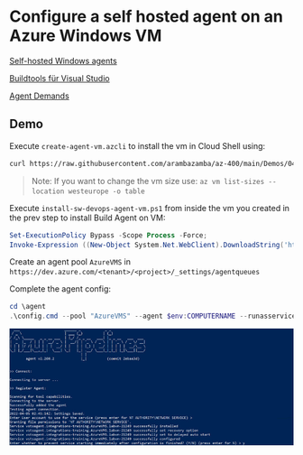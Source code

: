 # Configure a self hosted agent on an Azure Windows VM



[Self-hosted Windows agents](https://learn.microsoft.com/en-us/azure/devops/pipelines/agents/v2-windows?view=azure-devops)

[Buildtools für Visual Studio](https://visualstudio.microsoft.com/de/downloads)

[Agent Demands](https://learn.microsoft.com/en-us/azure/devops/pipelines/process/demands?view=azure-devops&tabs=yaml)

## Demo

Execute `create-agent-vm.azcli` to install the vm in Cloud Shell using:

```bash
curl https://raw.githubusercontent.com/arambazamba/az-400/main/Demos/04-AzurePipelines/Demo-06/create-agent-vm.azcli | bash
```

> Note: If you want to change the vm size use: `az vm list-sizes --location westeurope -o table`

Execute `install-sw-devops-agent-vm.ps1` from inside the vm you created in the prev step to install Build Agent on VM:

```powershell
Set-ExecutionPolicy Bypass -Scope Process -Force;
Invoke-Expression ((New-Object System.Net.WebClient).DownloadString('https://raw.githubusercontent.com/arambazamba/az-400/main/Demos/04-AzurePipelines/Demo-06/install-sw-devops-agent-vm.ps1'))
```

Create an agent pool `AzureVMS` in `https://dev.azure.com/<tenant>/<project>/_settings/agentqueues`

Complete the agent config:

```PowerShell
cd \agent
.\config.cmd --pool "AzureVMS" --agent $env:COMPUTERNAME --runasservice --work '_work' --url 'https://dev.azure.com/integrations-training/' --projectname 'M04-AzurePipelines' --auth PAT --token lz4w2...
```

![config-agent.jpg](_images/config-agent.jpg)
